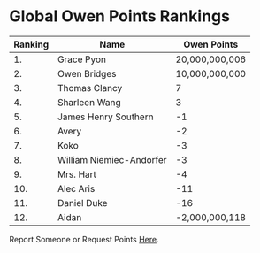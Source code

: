 # Global Owen Points Rankings

|Ranking|Name|Owen Points|
| ----------- | ----------- | ----------- |
| 1. | Grace Pyon | 20,000,000,006 | 
| 2. | Owen Bridges | 10,000,000,000 |
| 3. | Thomas Clancy | 7 |
| 4. | Sharleen Wang | 3 |
| 5. | James Henry Southern | -1 |
| 6. | Avery | -2 |
| 7. | Koko | -3 |
| 8. | William Niemiec-Andorfer | -3 |
| 9. | Mrs. Hart | -4 |
| 10. | Alec Aris | -11 |
| 11. | Daniel Duke | -16 |
| 12. | Aidan | -2,000,000,118 |

Report Someone or Request Points [Here](https://forms.gle/cc2Y95JU66t6gKew9).

